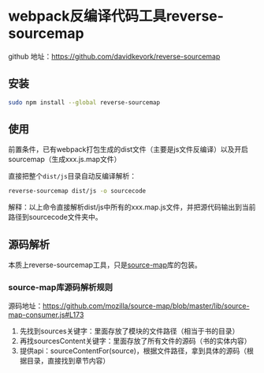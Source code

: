 # webpack反编译代码工具reverse-sourcemap

github 地址：https://github.com/davidkevork/reverse-sourcemap

## 安装

``` bash
sudo npm install --global reverse-sourcemap
```

## 使用

前置条件，已有webpack打包生成的dist文件（主要是js文件反编译）以及开启sourcemap（生成xxx.js.map文件）

直接把整个`dist/js`目录自动反编译解析：

``` bash
reverse-sourcemap dist/js -o sourcecode
```

解释：以上命令直接解析dist/js中所有的xxx.map.js文件，并把源代码输出到当前路径到sourcecode文件夹中。

## 源码解析

本质上reverse-sourcemap工具，只是[source-map](https://github.com/mozilla/source-map)库的包装。

### source-map库源码解析规则

源码地址：https://github.com/mozilla/source-map/blob/master/lib/source-map-consumer.js#L173

1. 先找到sources关键字：里面存放了模块的文件路径（相当于书的目录）
1. 再找sourcesContent关键字：里面存放了所有文件的源码（书的实体内容）
1. 提供api：sourceContentFor(source)，根据文件路径，拿到具体的源码（根据目录，直接找到章节内容）
